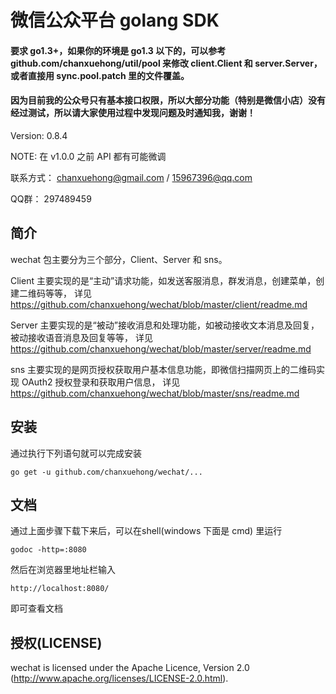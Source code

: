 # 微信公众平台 golang SDK

#### 要求 go1.3+，如果你的环境是 go1.3 以下的，可以参考 github.com/chanxuehong/util/pool 来修改 client.Client 和 server.Server，或者直接用 sync.pool.patch 里的文件覆盖。

#### 因为目前我的公众号只有基本接口权限，所以大部分功能（特别是微信小店）没有经过测试，所以请大家使用过程中发现问题及时通知我，谢谢！

Version:   0.8.4

NOTE:      在 v1.0.0 之前 API 都有可能微调

联系方式： chanxuehong@gmail.com / 15967396@qq.com

QQ群：     297489459

## 简介
wechat 包主要分为三个部分，Client、Server 和 sns。

Client 主要实现的是“主动”请求功能，如发送客服消息，群发消息，创建菜单，创建二维码等等，
详见 https://github.com/chanxuehong/wechat/blob/master/client/readme.md

Server 主要实现的是“被动”接收消息和处理功能，如被动接收文本消息及回复，被动接收语音消息及回复等等，
详见 https://github.com/chanxuehong/wechat/blob/master/server/readme.md

sns    主要实现的是网页授权获取用户基本信息功能，即微信扫描网页上的二维码实现 OAuth2 授权登录和获取用户信息，
详见 https://github.com/chanxuehong/wechat/blob/master/sns/readme.md

## 安装
通过执行下列语句就可以完成安装

	go get -u github.com/chanxuehong/wechat/...

## 文档
通过上面步骤下载下来后，可以在shell(windows 下面是 cmd) 里运行

	godoc -http=:8080
	
然后在浏览器里地址栏输入 

	http://localhost:8080/
	
即可查看文档

## 授权(LICENSE)

wechat is licensed under the Apache Licence, Version 2.0
(http://www.apache.org/licenses/LICENSE-2.0.html).